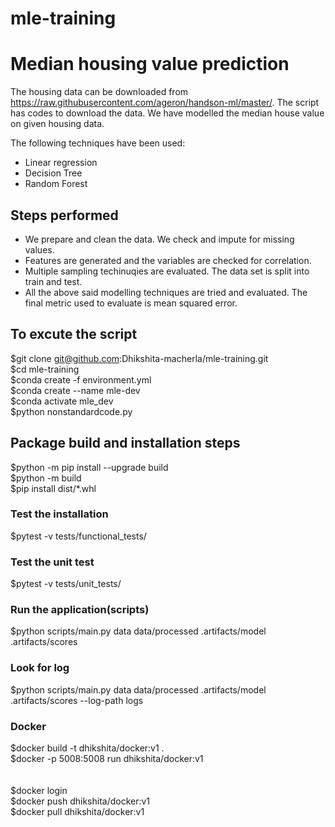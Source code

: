 # mle-training
# Median housing value prediction

The housing data can be downloaded from https://raw.githubusercontent.com/ageron/handson-ml/master/. The script has codes to download the data. We have modelled the median house value on given housing data.

The following techniques have been used:

 - Linear regression
 - Decision Tree
 - Random Forest

## Steps performed
 - We prepare and clean the data. We check and impute for missing values.
 - Features are generated and the variables are checked for correlation.
 - Multiple sampling techinuqies are evaluated. The data set is split into train and test.
 - All the above said modelling techniques are tried and evaluated. The final metric used to evaluate is mean squared error.

## To excute the script

$git clone git@github.com:Dhikshita-macherla/mle-training.git<br>
$cd mle-training<br>
$conda create -f environment.yml<br>
$conda create --name mle-dev<br>
$conda activate mle_dev<br>
$python nonstandardcode.py<br>

## Package build and installation steps
$python -m pip install --upgrade build<br>
$python -m build<br>
$pip install dist/*.whl<br>

### Test the installation
$pytest -v tests/functional_tests/

### Test the unit test
$pytest -v tests/unit_tests/

### Run the application(scripts)
$python scripts/main.py data data/processed .artifacts/model .artifacts/scores

### Look for log
$python scripts/main.py data data/processed .artifacts/model .artifacts/scores --log-path logs

### Docker
$docker build -t dhikshita/docker:v1 .<br>
$docker -p 5008:5008 run dhikshita/docker:v1<br>
<br>
<br>
$docker login<br>
$docker push dhikshita/docker:v1<br>
$docker pull dhikshita/docker:v1<br>



